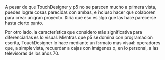 A pesar de que TouchDesigner y p5 no se parecen mucho a primera vista, puedes lograr cosas parecidas con ambas, e incluso hacer que colaboren para crear un gran proyecto. Diría que eso es algo que las hace parecerse hasta cierto punto.

Por otro lado, la característica que considero más significativa para diferenciarlas es lo visual. Mientras que p5 se domina con programación escrita, TouchDesigner lo hace mediante un formato más visual: operadores que, a simple vista, recuerdan a cajas con imágenes o, en lo personal, a las televisoras de los años 70. 